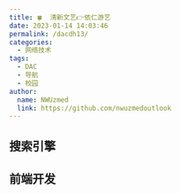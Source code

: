 ```yaml
---
title: 🍀  清新文艺👉依仁游艺
date: 2023-01-14 14:03:46
permalink: /dacdh13/
categories: 
  - 网络技术
tags: 
  - DAC
  - 导航
  - 校园
author: 
  name: NWUzmed
  link: https://github.com/nwuzmedoutlook
---
```


## 搜索引擎

<ClientOnly>
  <Card :cardData="cardData0" :cardListSize=4 carTitlColor="#000" carHoverColor="#000" />
</ClientOnly>

## 前端开发

<ClientOnly>
  <Card :cardData="cardData1" :cardListSize=4 carTitlColor="#000" carHoverColor="#000" />
</ClientOnly>

<script>
export default {
  data() {
    return {
      cardData0: [
        {
          id: "0",
          cardSrc: "http://www.baidu.com/",
          cardName: "百度",
          cardContent:
            "百度——全球最大的中文搜索引擎及最大的中文网站，全球领先的人工智能公司",
        },
{cardSrc: "https://www.shiqichuban.com/simple/app/#/user/login", cardImgSrc: "https://api.xinac.net/icon/?url=https://www.shiqichuban.com/simple/app/#/user/login", cardName: "拾柒", cardContent: "多平台记录，一键排版，精美印制，让生活更有仪式感。",},
{cardSrc: "https://www.ehow.com/", cardImgSrc: "https://api.xinac.net/icon/?url=https://www.ehow.com/", cardName: "eHow", cardContent: "高质量生活技巧教程分享网站",},
{cardSrc: "https://www.hi2future.com/", cardImgSrc: "https://api.xinac.net/icon/?url=https://www.hi2future.com/", cardName: "时光邮局", cardContent: "写给未来的自己",},
{cardSrc: "https://meiriyiwen.com/", cardImgSrc: "https://api.xinac.net/icon/?url=https://meiriyiwen.com/", cardName: "每日一文", cardContent: "每天一篇随机美文",},
{cardSrc: "https://www.mtyyw.com/", cardImgSrc: "https://api.xinac.net/icon/?url=https://www.mtyyw.com/", cardName: "麦田音乐网", cardContent: "用音乐和文字温暖生活",},
{cardSrc: "https://www.tingyuxuan.net/", cardImgSrc: "https://api.xinac.net/icon/?url=https://www.tingyuxuan.net/", cardName: "听雨轩", cardContent: "轩雨听-与音乐一起流浪",},
{cardSrc: "https://www.duitang.com/", cardImgSrc: "https://api.xinac.net/icon/?url=https://www.duitang.com/", cardName: "堆糖", cardContent: "美图壁纸兴趣社区",},
{cardSrc: "https://doutian.me/", cardImgSrc: "https://api.xinac.net/icon/?url=https://doutian.me/", cardName: "豆田", cardContent: "发现美好世界！",},
{cardSrc: "https://isujin.com/", cardImgSrc: "https://api.xinac.net/icon/?url=https://isujin.com/", cardName: "素锦", cardContent: "美文分享",},
{cardSrc: "http://www.duxieren.com/", cardImgSrc: "https://api.xinac.net/icon/?url=http://www.duxieren.com/", cardName: "读写人", cardContent: "书评杂志、书评博客、书评网站、读书资源聚合",},
{cardSrc: "http://factoclock.com/", cardImgSrc: "https://api.xinac.net/icon/?url=http://factoclock.com/", cardName: "Factoclock", cardContent: "Elvis Presley made only 1 television commercial.",},
{cardSrc: "https://720yun.com/channel", cardImgSrc: "https://api.xinac.net/icon/?url=https://720yun.com/channel", cardName: "720云VR全景发布平台", cardContent: "全景重新记录世界",},
{cardSrc: "http://www.bigpixel.cn/", cardImgSrc: "https://api.xinac.net/icon/?url=http://www.bigpixel.cn/", cardName: "千亿像素看中国", cardContent: "大像素城市名片向全世界展示中国",},
{cardSrc: "https://www.kuleiman.com/qjzs/", cardImgSrc: "https://api.xinac.net/icon/?url=https://www.kuleiman.com/qjzs/", cardName: "酷雷曼VR全景", cardContent: "全景展示_VR全景航拍_三维全景展示_全景图片",},
{cardSrc: "https://www.sigoo.com/", cardImgSrc: "https://api.xinac.net/icon/?url=https://www.sigoo.com/", cardName: "极像素", cardContent: "超高像素看世界",},
{cardSrc: "https://www.meishij.net/", cardImgSrc: "https://api.xinac.net/icon/?url=https://www.meishij.net/", cardName: "美食杰", cardContent: "做你最喜爱的美食",},
{cardSrc: "https://www.shicimingju.com/", cardImgSrc: "https://api.xinac.net/icon/?url=https://www.shicimingju.com/", cardName: "诗词名句网", cardContent: "古诗词大全|诗歌|诗词鉴赏|古诗名句|诗句赏析！",},
{cardSrc: "http://www.guoxuemeng.com/", cardImgSrc: "https://api.xinac.net/icon/?url=http://www.guoxuemeng.com/", cardName: "国学梦", cardContent: "传播国学经典 养育华夏儿女",},
{cardSrc: "http://www.ltfc.net/", cardImgSrc: "https://api.xinac.net/icon/?url=http://www.ltfc.net/", cardName: "中华珍宝馆", cardContent: "思君不见关山远，且托云中锦书传",},
{cardSrc: "http://www.manshijian.com/", cardImgSrc: "https://api.xinac.net/icon/?url=http://www.manshijian.com/", cardName: "慢时间", cardContent: "慢下来，发现身边的美好点滴",},
{cardSrc: "http://www.biib.cn/index.html", cardImgSrc: "https://api.xinac.net/icon/?url=http://www.biib.cn/index.html", cardName: "彼爱(BiiB)", cardContent: "文学交流，情感沟通，素材下载，精品推荐，分享生活的网站。",},
{cardSrc: "https://www.allhistory.com/", cardImgSrc: "https://api.xinac.net/icon/?url=https://www.allhistory.com/", cardName: "全历史", cardContent: "现代科技与历史的碰撞",},
{cardSrc: "https://www.shancaoxiang.com/", cardImgSrc: "https://api.xinac.net/icon/?url=https://www.shancaoxiang.com/", cardName: "山草香养花", cardContent: "家庭园艺_养花知识",},

      ],
      
      cardData1: [
        {
          id: "1",
          cardSrc: "https://cn.vuejs.org/",
          cardImgSrc:
            "https://cdn.staticaly.com/gh/Kele-Bingtang/static@master/img/tools/20220105001047.png",
          cardName: "Vue",
          cardContent: "渐进式 JavaScript 框架",
        },
        {cardSrc: "https://element.eleme.cn/#/zh-CN/", cardImgSrc: "https://cdn.staticaly.com/gh/Kele-Bingtang/static@master/img/tools/20220105001602.png", cardName: "Element-UI", cardContent: "Element，一套为开发者、设计师和产品经理准备的基于 Vue 的桌面端组件库",},
        {cardSrc: "https://www.baidu.com/", cardImgSrc: "https://api.xinac.net/icon/?url=https://www.baidu.com", cardName: "百度", cardContent: "全球最大的中文搜索引擎",},
      ],
    };
  },
};
</script>
